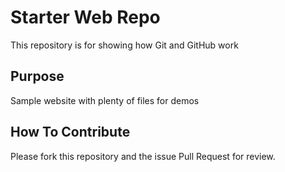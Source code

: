 # Starter Web Repo

This repository is for showing how Git and GitHub work

## Purpose

Sample website with plenty of files for demos

## How To Contribute

Please fork this repository and the issue Pull Request for review.
